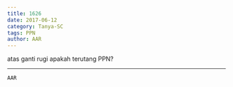 ```yaml
---
title: 1626
date: 2017-06-12
category: Tanya-SC
tags: PPN
author: AAR
---
```


atas ganti rugi apakah terutang PPN?

---



`AAR`
